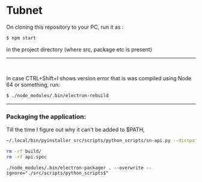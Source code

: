 # Tubnet

On cloning this repository to your PC, run it as :

```sh
$ npm start
```

in the project directory (where src, package etc is present)

------

&nbsp;

In case CTRL+Shift+I shows version error that is was compiled using Node 64 or something, run:

```sh
$ ./node_modules/.bin/electron-rebuild
```

------

### Packaging the application:

Till the time I figure out why it can't be added to $PATH,

```sh
~/.local/bin/pyinstaller src/scripts/python_scripts/sn-api.py --distpath tubnetdist

rm -rf build/
rm -rf api.spec
```

```shell
./node_modules/.bin/electron-packager . --overwrite --ignore="./src/scripts/python_scripts$"
```

